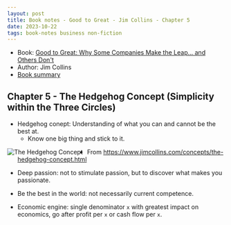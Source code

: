 ```yaml
---
layout: post
title: Book notes - Good to Great - Jim Collins - Chapter 5
date: 2023-10-22
tags: book-notes business non-fiction
---
```


* Book: [Good to Great: Why Some Companies Make the Leap... and Others Don't](https://www.goodreads.com/en/book/show/76865)
* Author: Jim Collins
* [Book summary](/good-to-great)

## Chapter 5 - The Hedgehog Concept (Simplicity within the Three Circles)

- Hedgehog conept: Understanding of what you can and cannot be the best at.
  - Know one big thing and stick to it.

<img src="https://www.jimcollins.com/images/hedgehog-concept.svg"
     alt="The Hedgehog Concept"
     style="float: left; margin-right: 10px;" />

- From https://www.jimcollins.com/concepts/the-hedgehog-concept.html


- Deep passion: not to stimulate passion, but to discover what makes you passionate.
- Be the best in the world: not necessarily current competence.
- Economic engine: single denominator `x` with greatest impact on economics, go after profit per `x` or cash flow per `x`.